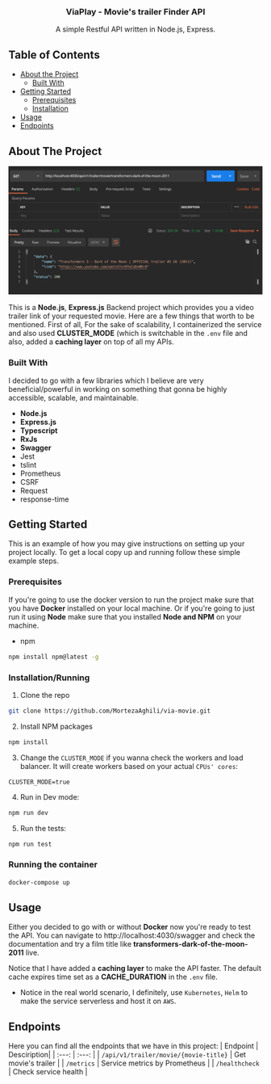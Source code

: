 <!-- PROJECT LOGO -->
<br />
<p align="center">
  <h3 align="center">ViaPlay - Movie's trailer Finder API</h3>

  <p align="center">
    A simple Restful API written in Node.js, Express.
    <br />
</p>



<!-- TABLE OF CONTENTS -->
## Table of Contents

* [About the Project](#about-the-project)
  * [Built With](#built-with)
* [Getting Started](#getting-started)
  * [Prerequisites](#prerequisites)
  * [Installation](#installation)
* [Usage](#usage) 
* [Endpoints](#endpoints)



## About The Project

![Screenshot](api-screenshot.png)

This is a **Node.js**, **Express.js** Backend project which provides you a video trailer link of your requested movie. Here are a few things that worth to be mentioned. First of all, For the sake of scalability, I containerized the service and also used **CLUSTER_MODE** (which is switchable in the `.env` file and also, added a **caching layer** on top of all my APIs.


### Built With
I decided to go with a few libraries which I believe are very beneficial/powerful in working on something that gonna be highly accessible, scalable, and maintainable.
* **Node.js**
* **Express.js**
* **Typescript**
* **RxJs**
* **Swagger**
* Jest
* tslint
* Prometheus
* CSRF
* Request
* response-time



<!-- GETTING STARTED -->
## Getting Started

This is an example of how you may give instructions on setting up your project locally.
To get a local copy up and running follow these simple example steps.

### Prerequisites

If you're going to use the docker version to run the project make sure that you have **Docker** installed on your local machine. Or if you're going to just run it using **Node** make sure that you installed **Node and NPM** on your machine.

* npm
```sh
npm install npm@latest -g
```

### Installation/Running

1. Clone the repo
```sh
git clone https://github.com/MortezaAghili/via-movie.git
```
2. Install NPM packages
```sh
npm install
```
3. Change the `CLUSTER_MODE` if you wanna check the workers and load balancer. It will create workers based on your actual `CPUs' cores`:
```JS
CLUSTER_MODE=true
```
4. Run in Dev mode:
```sh
npm run dev
```
5. Run the tests:
```sh
npm run test
```

### Running the container
```sh
docker-compose up
```


## Usage

Either you decided to go with or without **Docker** now you're ready to test the API. You can navigate to http://localhost:4030/swagger and check the documentation and try a film title like **transformers-dark-of-the-moon-2011** live.

Notice that I have added a **caching layer** to make the API faster. The default cache expires time set as a **CACHE_DURATION** in the `.env` file.  
* Notice in the real world scenario, I definitely, use `Kubernetes`, `Helm` to make the service serverless and host it on `AWS`.


## Endpoints
Here you can find all the endpoints that we have in this project:
| Endpoint | Desciription|
| :---: | :---: |
| `/api/v1/trailer/movie/{movie-title}` | Get movie's trailer |
| `/metrics` | Service metrics by Prometheus |
| `/healthcheck` | Check service health |

